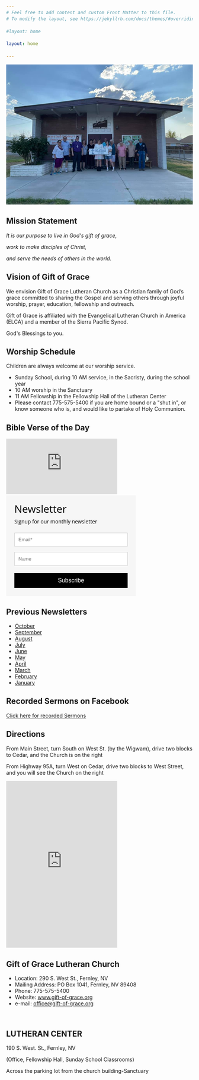 ```yaml
---
# Feel free to add content and custom Front Matter to this file.
# To modify the layout, see https://jekyllrb.com/docs/themes/#overriding-theme-defaults

#layout: home

layout: home

---
```


![Gift of Grace](images/church-8-2-21_orig.jpg)

## Mission Statement

_It is our purpose to live in God's gift of grace,_

_work to make disciples of Christ,_

_and serve the needs of others in the world._

## Vision of Gift of Grace

​We envision Gift of Grace Lutheran Church as a Christian family of God’s grace committed to sharing the Gospel and serving others through joyful worship, prayer, education, fellowship and outreach.  

Gift of Grace is affiliated with the Evangelical Lutheran Church in America (ELCA) and a member of the Sierra Pacific Synod.

God's Blessings to you.

## Worship Schedule

Children are always welcome at our worship service.
* Sunday School, during 10 AM  service, in the Sacristy, during the school year
* ​10 AM worship in the Sanctuary 
* 11 AM Fellowship in the Fellowship Hall of the Lutheran Center
* Please contact 775-575-5400 if you are home bound or a "shut in", or know someone who is, and would like to partake of Holy Communion.

## Bible Verse of the Day

<script type="text/javascript" language="JavaScript" src="https://www.biblegateway.com/votd/votd.write.callback.js"> 
</script>
<script type="text/javascript" language="JavaScript" src="https://www.biblegateway.com/votd/get?format=json&version=NIV&callback=BG.votdWriteCallback"> 
</script>
<!-- alternative for no javascript -->
<noscript>
<iframe framespacing="0" frameborder="no" src="https://www.biblegateway.com/votd/get?format=html&version=NIV">View Verse of the Day</iframe> 
</noscript>

<style>
    @import url('https://fonts.googleapis.com/css?family=Open+Sans:400,400i,700,700i&subset=cyrillic,cyrillic-ext,latin-ext');
    #mlb2-7551942,
    #mlb2-7551942 *,
    #mlb2-7551942 a:hover,
    #mlb2-7551942 a:visited,
    #mlb2-7551942 a:focus,
    #mlb2-7551942 a:active {
        overflow: visible;
        position: static;
        background: none;
        border: none;
        bottom: auto;
        clear: none;
        cursor: default;
        float: none;
        letter-spacing: normal;
        line-height: normal;
        text-align: left;
        text-indent: 0;
        text-transform: none;
        visibility: visible;
        white-space: normal;
        max-height: none;
        max-width: none;
        left: auto;
        min-height: 0;
        min-width: 0;
        right: auto;
        top: auto;
        width: auto;
        z-index: auto;
        text-shadow: none;
        box-shadow: none;
        outline: medium none;
    }
    
    #mlb2-7551942 a:hover {
        cursor: pointer !important;
    }
    
    #mlb2-7551942 h4 {
        font-weight: normal;
    }
    
    #mlb2-7551942 .subscribe-form {
        padding: 20px;
        width: 350px !important;
        border: 2px solid #F6F6F6 !important;
        background: #f6f6f6 none !important;
        border-radius: 0px !important;
        box-sizing: border-box !important;
    }
    
    #mlb2-7551942 .ml-block-form {
        margin-bottom: 0px;
    }
    
    #mlb2-7551942 .subscribe-form .form-section {
        margin-bottom: 20px;
        width: 100%;
    }
    
    #mlb2-7551942 .subscribe-form .form-section.mb10 {
        margin-bottom: 10px;
        float: left;
    }
    
    #mlb2-7551942 .subscribe-form .form-section.mb0 {
        margin-bottom: 0px;
    }
    
    #mlb2-7551942 .subscribe-form .form-section h4 {
        margin: 0px 0px 10px 0px !important;
        padding: 0px !important;
        color: #000000 !important;
        font-family: 'Open Sans', sans-serif !important;
        font-size: 28px !important;
        line-height: 100%;
        text-align: left !important;
    }
    
    #mlb2-7551942 .subscribe-form .form-section p,
    #mlb2-7551942 .subscribe-form .form-section li {
        line-height: 150%;
        padding: 0px !important;
        margin: 0px 0px 10px 0px;
        color: #000000 !important;
        font-family: 'Open Sans', sans-serif !important;
        font-size: 14px !important;
    }
    
    #mlb2-7551942 .subscribe-form .form-section a {
        font-size: 14px !important;
    }
    
    #mlb2-7551942 .subscribe-form .form-section .confirmation_checkbox {
        line-height: 150%;
        padding: 0px !important;
        margin: 0px 0px 15px 0px !important;
        color: #000000 !important;
        font-family: 'Open Sans', sans-serif !important;
        font-size: 12px !important;
        font-weight: normal !important;
    }
    
    #mlb2-7551942 .subscribe-form .form-section .confirmation_checkbox input[type="checkbox"] {
        margin-right: 5px !important;
    }
    
    #mlb2-7551942 .subscribe-form .form-section .form-group {
        margin-bottom: 15px;
    }
    
    #mlb2-7551942 .subscribe-form .form-section .form-group label {
        float: left;
        margin-bottom: 10px;
        width: 100%;
        line-height: 100%;
        color: #000000 !important;
        font-family: 'Open Sans', sans-serif !important;
        font-size: 14px !important;
    }
    
    #mlb2-7551942 .subscribe-form .form-section .checkbox {
        width: 100%;
        margin: 0px 0px 10px 0px;
    }
    
    #mlb2-7551942 .subscribe-form .form-section .checkbox label {
        color: #000000 !important;
        font-family: 'Open Sans', sans-serif !important;
        font-size: 14px !important;
    }
    
    #mlb2-7551942 .subscribe-form .form-section .checkbox input {
        margin: 0px 5px 0px 0px;
    }
    
    #mlb2-7551942 .subscribe-form .form-section .checkbox input[type=checkbox] {
        -webkit-appearance: checkbox;
        opacity: 1;
    }
    
    #mlb2-7551942.ml-subscribe-form .form-group .form-control {
        width: 100%;
        font-size: 13px;
        padding: 10px 10px;
        height: auto;
        font-family: Arial;
        border-radius: 0px;
        border: 1px solid #cccccc !important;
        color: #000000 !important;
        background-color: #FFFFFF !important;
        -webkit-box-sizing: border-box;
        -moz-box-sizing: border-box;
        box-sizing: border-box;
        clear: left;
    }
    
    #mlb2-7551942.ml-subscribe-form button {
        border: none !important;
        cursor: pointer !important;
        width: 100% !important;
        border-radius: 0px !important;
        height: 40px !important;
        background-color: #000000 !important;
        color: #FFFFFF !important;
        font-family: 'Arial', sans-serif !important;
        font-size: 16px !important;
        text-align: center !important;
        padding: 0 !important;
        margin: 0 !important;
        position: relative!important;
    }
    
    #mlb2-7551942.ml-subscribe-form button.gradient-on {
        background: -webkit-linear-gradient(top, rgba(0, 0, 0, 0) 0%, rgba(0, 0, 0, 0.2) 100%);
        background: -o-linear-gradient(top, rgba(0, 0, 0, 0) 0%, rgba(0, 0, 0, 0.2) 100%);
        background: -moz-linear-gradient(top, rgba(0, 0, 0, 0) 0%, rgba(0, 0, 0, 0.2) 100%);
        background: linear-gradient(top, rgba(0, 0, 0, 0) 0%, rgba(0, 0, 0, 0.2) 100%);
    }
    
    #mlb2-7551942.ml-subscribe-form button.gradient-on:hover {
        background: -webkit-linear-gradient(top, rgba(0, 0, 0, 0) 0%, rgba(0, 0, 0, 0.3) 100%);
        background: -o-linear-gradient(top, rgba(0, 0, 0, 0) 0%, rgba(0, 0, 0, 0.3) 100%);
        background: -moz-linear-gradient(top, rgba(0, 0, 0, 0) 0%, rgba(0, 0, 0, 0.3) 100%);
        background: linear-gradient(top, rgba(0, 0, 0, 0) 0%, rgba(0, 0, 0, 0.3) 100%);
    }
    
    #mlb2-7551942.ml-subscribe-form button[disabled] {
        cursor: not-allowed!important;
    }
    
    #mlb2-7551942.ml-subscribe-form .form-section.ml-error label {
        color: red!important;
    }
    
    #mlb2-7551942.ml-subscribe-form .form-group.ml-error label {
        color: red!important;
    }
    
    #mlb2-7551942.ml-subscribe-form .form-group.ml-error .form-control {
        border-color: red!important;
    }
    
    @media (max-width: 768px) {
        #mlb2-7551942 {
            width: 100% !important;
        }
        #mlb2-7551942 form.ml-block-form,
        #mlb2-7551942.ml-subscribe-form .subscribe-form {
            width: 100% !important;
        }
    }
</style>
<div id="mlb2-7551942" class="ml-subscribe-form ml-subscribe-form-7551942">
    <div class="ml-vertical-align-center">
        <div class="subscribe-form ml-block-success" style="display:none">
            <div class="form-section">
                <h4>Newsletter</h4>
                <p>Thank you! You have successfully subscribed to our newsletter.</p>
            </div>
        </div>
        <form class="ml-block-form" action="https://app.mailerlite.com/webforms/submit/c6s3b1" data-id="735640" data-code="c6s3b1" method="POST" target="_blank">
            <div class="subscribe-form">
                <div class="form-section mb10">
                    <h4>Newsletter</h4>
                    <p>Signup for our monthly newsletter</p>
                </div>
                <div class="form-section">
                    <div class="form-group ml-field-email ml-validate-required ml-validate-email">
                        <input type="email" name="fields[email]" class="form-control" placeholder="Email*" value="" autocomplete="email" x-autocompletetype="email" spellcheck="false" autocapitalize="off" autocorrect="off">
                    </div>
                    <div class="form-group ml-field-name">
                        <input type="text" name="fields[name]" class="form-control" placeholder="Name" value="" autocomplete="name" x-autocompletetype="name" spellcheck="false" autocapitalize="off" autocorrect="off">
                    </div>
                </div>
                <input type="hidden" name="ml-submit" value="1" />
                <button type="submit" class="primary">
                    Subscribe
                </button>
                <button disabled="disabled" style="display: none;" type="button" class="loading">
                    <img src="https://static.mailerlite.com/images/rolling@2x.gif" width="20" height="20" style="width: 20px; height: 20px;">
                </button>
            </div>
        </form>
        <script>
            function ml_webform_success_7551942() {
                var $ = ml_jQuery || jQuery;

                $('.ml-subscribe-form-7551942 .ml-block-success').show();
                $('.ml-subscribe-form-7551942 .ml-block-form').hide();
            };
        </script>
    </div>
</div>
<script type="text/javascript" src="https://static.mailerlite.com/js/w/webforms.min.js?v3772b61f1ec61c541c401d4eadfdd02f"></script>

## Previous Newsletters

* [October](https://preview.mailerlite.com/u8n0q9c9i1)
* [September](https://preview.mailerlite.com/x8r7o1d0l5)
* [August](https://preview.mailerlite.com/i2x6x3f4f0)
* [July](https://preview.mailerlite.com/u4a7x0h3x6)
* [June](https://preview.mailerlite.com/t8d6d1g1a5)
* [May](https://preview.mailerlite.com/m6y8s4h7n6)
* [April](https://preview.mailerlite.com/m0u5z5t4e9)
* [March](https://preview.mailerlite.com/s3p8j2g1m6)
* [February](https://preview.mailerlite.com/s7q3z2l7l9)
* [January](https://preview.mailerlite.com/s1m7s3)

## Recorded Sermons on Facebook

[Click here for recorded Sermons](https://www.facebook.com/watch/giftofgracefernley/)

## Directions

From Main Street, turn South on West St. (by the Wigwam), drive two blocks to Cedar, and the Church is on the right

From Highway 95A, turn West on Cedar, drive two blocks to West Street, and you will see the Church on the right

<iframe src="https://www.google.com/maps/embed?pb=!1m18!1m12!1m3!1d1292.4275151147262!2d-119.25454969810093!3d39.6063045100499!2m3!1f0!2f0!3f0!3m2!1i1024!2i768!4f13.1!3m3!1m2!1s0x8098dd5f71a2eceb%3A0xb3668edf7d9fc94a!2sGift+of+Grace+Lutheran!5e0!3m2!1sen!2sus!4v1519624704069" width="1000" height="450" frameborder="0" style="border:0" allowfullscreen></iframe>

## Gift of Grace Lutheran Church

* Location:  290 S. West St., Fernley, NV
* Mailing Address: PO Box 1041, Fernley, NV 89408
* Phone:  775-575-5400
* Website:  www.gift-of-grace.org
* e-mail: office@gift-of-grace.org

​
## LUTHERAN CENTER

190 S. West. St., Fernley, NV

(Office, Fellowship Hall, Sunday School Classrooms)

Across the parking lot from the church building-Sanctuary
